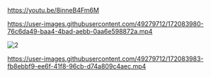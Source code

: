https://youtu.be/8inneB4Fm6M

https://user-images.githubusercontent.com/49279712/172083980-76c6da49-baa4-4bad-aebb-0aa6e598872a.mp4

![2](https://user-images.githubusercontent.com/49279712/172083982-961b0430-d813-44c9-9ac2-53b2563add30.jpeg)


https://user-images.githubusercontent.com/49279712/172083983-fb8ebbf9-ee6f-41f8-96cb-d74a809c4aec.mp4

